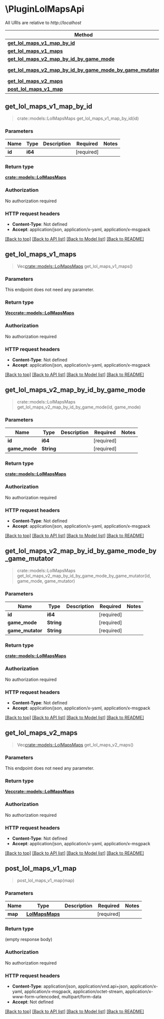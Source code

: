 # \PluginLolMapsApi

All URIs are relative to *http://localhost*

Method | HTTP request | Description
------------- | ------------- | -------------
[**get_lol_maps_v1_map_by_id**](PluginLolMapsApi.md#get_lol_maps_v1_map_by_id) | **Get** /lol-maps/v1/map/{id} | 
[**get_lol_maps_v1_maps**](PluginLolMapsApi.md#get_lol_maps_v1_maps) | **Get** /lol-maps/v1/maps | 
[**get_lol_maps_v2_map_by_id_by_game_mode**](PluginLolMapsApi.md#get_lol_maps_v2_map_by_id_by_game_mode) | **Get** /lol-maps/v2/map/{id}/{gameMode} | 
[**get_lol_maps_v2_map_by_id_by_game_mode_by_game_mutator**](PluginLolMapsApi.md#get_lol_maps_v2_map_by_id_by_game_mode_by_game_mutator) | **Get** /lol-maps/v2/map/{id}/{gameMode}/{gameMutator} | 
[**get_lol_maps_v2_maps**](PluginLolMapsApi.md#get_lol_maps_v2_maps) | **Get** /lol-maps/v2/maps | 
[**post_lol_maps_v1_map**](PluginLolMapsApi.md#post_lol_maps_v1_map) | **Post** /lol-maps/v1/map | 



## get_lol_maps_v1_map_by_id

> crate::models::LolMapsMaps get_lol_maps_v1_map_by_id(id)


### Parameters


Name | Type | Description  | Required | Notes
------------- | ------------- | ------------- | ------------- | -------------
**id** | **i64** |  | [required] |

### Return type

[**crate::models::LolMapsMaps**](LolMapsMaps.md)

### Authorization

No authorization required

### HTTP request headers

- **Content-Type**: Not defined
- **Accept**: application/json, application/x-yaml, application/x-msgpack

[[Back to top]](#) [[Back to API list]](../README.md#documentation-for-api-endpoints) [[Back to Model list]](../README.md#documentation-for-models) [[Back to README]](../README.md)


## get_lol_maps_v1_maps

> Vec<crate::models::LolMapsMaps> get_lol_maps_v1_maps()


### Parameters

This endpoint does not need any parameter.

### Return type

[**Vec<crate::models::LolMapsMaps>**](LolMapsMaps.md)

### Authorization

No authorization required

### HTTP request headers

- **Content-Type**: Not defined
- **Accept**: application/json, application/x-yaml, application/x-msgpack

[[Back to top]](#) [[Back to API list]](../README.md#documentation-for-api-endpoints) [[Back to Model list]](../README.md#documentation-for-models) [[Back to README]](../README.md)


## get_lol_maps_v2_map_by_id_by_game_mode

> crate::models::LolMapsMaps get_lol_maps_v2_map_by_id_by_game_mode(id, game_mode)


### Parameters


Name | Type | Description  | Required | Notes
------------- | ------------- | ------------- | ------------- | -------------
**id** | **i64** |  | [required] |
**game_mode** | **String** |  | [required] |

### Return type

[**crate::models::LolMapsMaps**](LolMapsMaps.md)

### Authorization

No authorization required

### HTTP request headers

- **Content-Type**: Not defined
- **Accept**: application/json, application/x-yaml, application/x-msgpack

[[Back to top]](#) [[Back to API list]](../README.md#documentation-for-api-endpoints) [[Back to Model list]](../README.md#documentation-for-models) [[Back to README]](../README.md)


## get_lol_maps_v2_map_by_id_by_game_mode_by_game_mutator

> crate::models::LolMapsMaps get_lol_maps_v2_map_by_id_by_game_mode_by_game_mutator(id, game_mode, game_mutator)


### Parameters


Name | Type | Description  | Required | Notes
------------- | ------------- | ------------- | ------------- | -------------
**id** | **i64** |  | [required] |
**game_mode** | **String** |  | [required] |
**game_mutator** | **String** |  | [required] |

### Return type

[**crate::models::LolMapsMaps**](LolMapsMaps.md)

### Authorization

No authorization required

### HTTP request headers

- **Content-Type**: Not defined
- **Accept**: application/json, application/x-yaml, application/x-msgpack

[[Back to top]](#) [[Back to API list]](../README.md#documentation-for-api-endpoints) [[Back to Model list]](../README.md#documentation-for-models) [[Back to README]](../README.md)


## get_lol_maps_v2_maps

> Vec<crate::models::LolMapsMaps> get_lol_maps_v2_maps()


### Parameters

This endpoint does not need any parameter.

### Return type

[**Vec<crate::models::LolMapsMaps>**](LolMapsMaps.md)

### Authorization

No authorization required

### HTTP request headers

- **Content-Type**: Not defined
- **Accept**: application/json, application/x-yaml, application/x-msgpack

[[Back to top]](#) [[Back to API list]](../README.md#documentation-for-api-endpoints) [[Back to Model list]](../README.md#documentation-for-models) [[Back to README]](../README.md)


## post_lol_maps_v1_map

> post_lol_maps_v1_map(map)


### Parameters


Name | Type | Description  | Required | Notes
------------- | ------------- | ------------- | ------------- | -------------
**map** | [**LolMapsMaps**](LolMapsMaps.md) |  | [required] |

### Return type

 (empty response body)

### Authorization

No authorization required

### HTTP request headers

- **Content-Type**: application/json, application/vnd.api+json, application/x-yaml, application/x-msgpack, application/octet-stream, application/x-www-form-urlencoded, multipart/form-data
- **Accept**: Not defined

[[Back to top]](#) [[Back to API list]](../README.md#documentation-for-api-endpoints) [[Back to Model list]](../README.md#documentation-for-models) [[Back to README]](../README.md)

